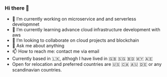 ### Hi there 👋

- 🔭 I’m currently working on microservice and and serverless developmnet
- 🌱 I’m currently learning advance cloud infrastructure development with aws
- 👯 I’m looking to collaborate on cloud projects and blockchain
- 💬 Ask me about anything
- 📫 How to reach me: contact me via email
- Currently based in 🇱🇰, althogh I have lived in 🇬🇧 🇸🇬 🇧🇩 🇲🇾 🇦🇪 
- Open for relocation and preferred countries are 🇺🇸 🇨🇦 🇦🇺 🇩🇪 or any scandinavian countries.

